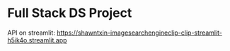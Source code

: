 # Full Stack DS Project

API on streamlit:
https://shawntxin-imagesearchengineclip-clip-streamlit-h5ik4o.streamlit.app